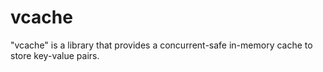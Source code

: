 # vcache
"vcache" is a library that provides a concurrent-safe in-memory cache to store key-value pairs.
